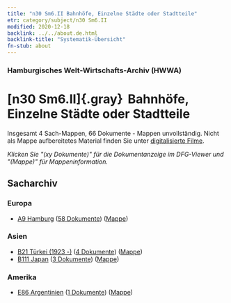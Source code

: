 ```yaml
---
title: "n30 Sm6.II Bahnhöfe, Einzelne Städte oder Stadtteile"
etr: category/subject/n30 Sm6.II
modified: 2020-12-18
backlink: ../../about.de.html
backlink-title: "Systematik-Übersicht"
fn-stub: about
---
```


### Hamburgisches Welt-Wirtschafts-Archiv (HWWA)
# [n30 Sm6.II]{.gray}&#8201; Bahnhöfe, Einzelne Städte oder Stadtteile&#160; 




Insgesamt 4 Sach-Mappen, 66 Dokumente - Mappen unvollständig.
Nicht als Mappe aufbereitetes Material finden Sie unter [digitalisierte Filme](/film/h1_sh).

_Klicken Sie "(xy Dokumente)" für die Dokumentanzeige im DFG-Viewer und "(Mappe)" für Mappeninformation._

## Sacharchiv




### Europa

- [A9 Hamburg](../../../geo/about.de.html#A9) (<a href="https://dfg-viewer.de/show/?tx_dlf[id]=https://pm20.zbw.eu/mets/sh/1409xx/140905/1455xx/145539/public.mets.de.xml" target="_blank">58 Dokumente</a>) ([Mappe](http://purl.org/pressemappe20/folder/sh/140905,145539))

### Asien

- [B21 Türkei (1923 -)](../../../geo/about.de.html#B21) (<a href="https://dfg-viewer.de/show/?tx_dlf[id]=https://pm20.zbw.eu/mets/sh/1411xx/141111/1455xx/145539/public.mets.de.xml" target="_blank">4 Dokumente</a>) ([Mappe](http://purl.org/pressemappe20/folder/sh/141111,145539))
- [B111 Japan](../../../geo/about.de.html#B111) (<a href="https://dfg-viewer.de/show/?tx_dlf[id]=https://pm20.zbw.eu/mets/sh/1412xx/141272/1455xx/145539/public.mets.de.xml" target="_blank">3 Dokumente</a>) ([Mappe](http://purl.org/pressemappe20/folder/sh/141272,145539))

### Amerika

- [E86 Argentinien](../../../geo/about.de.html#E86) (<a href="https://dfg-viewer.de/show/?tx_dlf[id]=https://pm20.zbw.eu/mets/sh/1416xx/141692/1455xx/145539/public.mets.de.xml" target="_blank">1 Dokumente</a>) ([Mappe](http://purl.org/pressemappe20/folder/sh/141692,145539))


